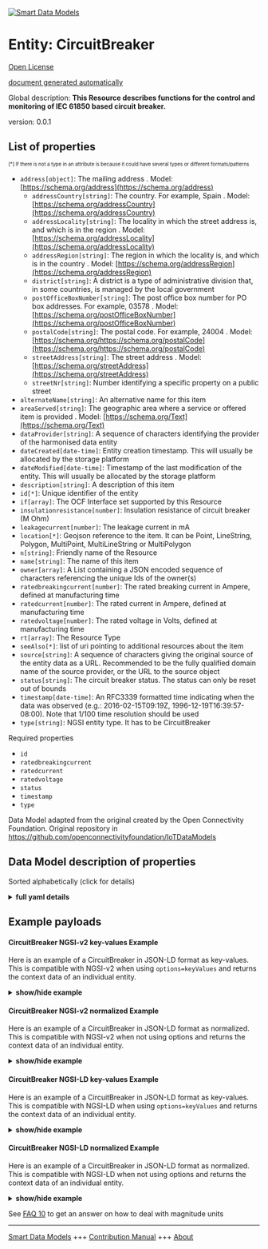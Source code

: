 <!-- 10-Header -->    
[![Smart Data Models](https://smartdatamodels.org/wp-content/uploads/2022/01/SmartDataModels_logo.png "Logo")](https://smartdatamodels.org)    
Entity: CircuitBreaker    
======================<!-- /10-Header -->    
<!-- 15-License -->    
[Open License](https://github.com/smart-data-models//dataModel.OCF/blob/master/CircuitBreaker/LICENSE.md)    
[document generated automatically](https://docs.google.com/presentation/d/e/2PACX-1vTs-Ng5dIAwkg91oTTUdt8ua7woBXhPnwavZ0FxgR8BsAI_Ek3C5q97Nd94HS8KhP-r_quD4H0fgyt3/pub?start=false&loop=false&delayms=3000#slide=id.gb715ace035_0_60)    
<!-- /15-License -->    
<!-- 20-Description -->    
Global description: **This Resource describes functions for the control and monitoring of IEC 61850 based circuit breaker.**    
version: 0.0.1    
<!-- /20-Description -->    
<!-- 30-PropertiesList -->    
## List of properties    
<sup><sub>[*] If there is not a type in an attribute is because it could have several types or different formats/patterns</sub></sup>    
- `address[object]`: The mailing address  . Model: [https://schema.org/address](https://schema.org/address)	- `addressCountry[string]`: The country. For example, Spain  . Model: [https://schema.org/addressCountry](https://schema.org/addressCountry)    
	- `addressLocality[string]`: The locality in which the street address is, and which is in the region  . Model: [https://schema.org/addressLocality](https://schema.org/addressLocality)    
	- `addressRegion[string]`: The region in which the locality is, and which is in the country  . Model: [https://schema.org/addressRegion](https://schema.org/addressRegion)    
	- `district[string]`: A district is a type of administrative division that, in some countries, is managed by the local government      
	- `postOfficeBoxNumber[string]`: The post office box number for PO box addresses. For example, 03578  . Model: [https://schema.org/postOfficeBoxNumber](https://schema.org/postOfficeBoxNumber)    
	- `postalCode[string]`: The postal code. For example, 24004  . Model: [https://schema.org/https://schema.org/postalCode](https://schema.org/https://schema.org/postalCode)    
	- `streetAddress[string]`: The street address  . Model: [https://schema.org/streetAddress](https://schema.org/streetAddress)    
	- `streetNr[string]`: Number identifying a specific property on a public street      
- `alternateName[string]`: An alternative name for this item  - `areaServed[string]`: The geographic area where a service or offered item is provided  . Model: [https://schema.org/Text](https://schema.org/Text)- `dataProvider[string]`: A sequence of characters identifying the provider of the harmonised data entity  - `dateCreated[date-time]`: Entity creation timestamp. This will usually be allocated by the storage platform  - `dateModified[date-time]`: Timestamp of the last modification of the entity. This will usually be allocated by the storage platform  - `description[string]`: A description of this item  - `id[*]`: Unique identifier of the entity  - `if[array]`: The OCF Interface set supported by this Resource  - `insulationresistance[number]`: Insulation resistance of circuit breaker (M Ohm)  - `leakagecurrent[number]`: The leakage current in mA  - `location[*]`: Geojson reference to the item. It can be Point, LineString, Polygon, MultiPoint, MultiLineString or MultiPolygon  - `n[string]`: Friendly name of the Resource  - `name[string]`: The name of this item  - `owner[array]`: A List containing a JSON encoded sequence of characters referencing the unique Ids of the owner(s)  - `ratedbreakingcurrent[number]`: The rated breaking current in Ampere, defined at manufacturing time  - `ratedcurrent[number]`: The rated current in Ampere, defined at manufacturing time  - `ratedvoltage[number]`: The rated voltage in Volts, defined at manufacturing time  - `rt[array]`: The Resource Type  - `seeAlso[*]`: list of uri pointing to additional resources about the item  - `source[string]`: A sequence of characters giving the original source of the entity data as a URL. Recommended to be the fully qualified domain name of the source provider, or the URL to the source object  - `status[string]`: The circuit breaker status. The status can only be reset out of bounds  - `timestamp[date-time]`: An RFC3339 formatted time indicating when the data was observed (e.g.: 2016-02-15T09:19Z, 1996-12-19T16:39:57-08:00). Note that 1/100 time resolution should be used  - `type[string]`: NGSI entity type. It has to be CircuitBreaker  <!-- /30-PropertiesList -->    
<!-- 35-RequiredProperties -->    
Required properties    
- `id`  - `ratedbreakingcurrent`  - `ratedcurrent`  - `ratedvoltage`  - `status`  - `timestamp`  - `type`  <!-- /35-RequiredProperties -->    
<!-- 40-RequiredProperties -->    
Data Model adapted from the original created by the Open Connectivity Foundation. Original repository in https://github.com/openconnectivityfoundation/IoTDataModels    
<!-- /40-RequiredProperties -->    
<!-- 50-DataModelHeader -->    
## Data Model description of properties    
Sorted alphabetically (click for details)    
<!-- /50-DataModelHeader -->    
<!-- 60-ModelYaml -->    
<details><summary><strong>full yaml details</strong></summary>      
```yaml    
CircuitBreaker:      
  description: This Resource describes functions for the control and monitoring of IEC 61850 based circuit breaker.      
  properties:      
    address:      
      description: The mailing address      
      properties:      
        addressCountry:      
          description: 'The country. For example, Spain'      
          type: string      
          x-ngsi:      
            model: https://schema.org/addressCountry      
            type: Property      
        addressLocality:      
          description: 'The locality in which the street address is, and which is in the region'      
          type: string      
          x-ngsi:      
            model: https://schema.org/addressLocality      
            type: Property      
        addressRegion:      
          description: 'The region in which the locality is, and which is in the country'      
          type: string      
          x-ngsi:      
            model: https://schema.org/addressRegion      
            type: Property      
        district:      
          description: 'A district is a type of administrative division that, in some countries, is managed by the local government'      
          type: string      
          x-ngsi:      
            type: Property      
        postOfficeBoxNumber:      
          description: 'The post office box number for PO box addresses. For example, 03578'      
          type: string      
          x-ngsi:      
            model: https://schema.org/postOfficeBoxNumber      
            type: Property      
        postalCode:      
          description: 'The postal code. For example, 24004'      
          type: string      
          x-ngsi:      
            model: https://schema.org/https://schema.org/postalCode      
            type: Property      
        streetAddress:      
          description: The street address      
          type: string      
          x-ngsi:      
            model: https://schema.org/streetAddress      
            type: Property      
        streetNr:      
          description: Number identifying a specific property on a public street      
          type: string      
          x-ngsi:      
            type: Property      
      type: object      
      x-ngsi:      
        model: https://schema.org/address      
        type: Property      
    alternateName:      
      description: An alternative name for this item      
      type: string      
      x-ngsi:      
        type: Property      
    areaServed:      
      description: The geographic area where a service or offered item is provided      
      type: string      
      x-ngsi:      
        model: https://schema.org/Text      
        type: Property      
    dataProvider:      
      description: A sequence of characters identifying the provider of the harmonised data entity      
      type: string      
      x-ngsi:      
        type: Property      
    dateCreated:      
      description: Entity creation timestamp. This will usually be allocated by the storage platform      
      format: date-time      
      type: string      
      x-ngsi:      
        type: Property      
    dateModified:      
      description: Timestamp of the last modification of the entity. This will usually be allocated by the storage platform      
      format: date-time      
      type: string      
      x-ngsi:      
        type: Property      
    description:      
      description: A description of this item      
      type: string      
      x-ngsi:      
        type: Property      
    id:      
      anyOf:      
        - description: Identifier format of any NGSI entity      
          maxLength: 256      
          minLength: 1      
          pattern: ^[\w\-\.\{\}\$\+\*\[\]`|~^@!,:\\]+$      
          type: string      
          x-ngsi:      
            type: Property      
        - description: Identifier format of any NGSI entity      
          format: uri      
          type: string      
          x-ngsi:      
            type: Property      
      description: Unique identifier of the entity      
      x-ngsi:      
        type: Property      
    if:      
      description: The OCF Interface set supported by this Resource      
      items:      
        enum:      
          - oic.if.s      
          - oic.if.baseline      
        type: string      
      minItems: 2      
      readOnly: true      
      type: array      
      uniqueItems: true      
      x-ngsi:      
        type: Property      
    insulationresistance:      
      description: Insulation resistance of circuit breaker (M Ohm)      
      readOnly: true      
      type: number      
      x-ngsi:      
        type: Property      
    leakagecurrent:      
      description: The leakage current in mA      
      readOnly: true      
      type: number      
      x-ngsi:      
        type: Property      
    location:      
      description: 'Geojson reference to the item. It can be Point, LineString, Polygon, MultiPoint, MultiLineString or MultiPolygon'      
      oneOf:      
        - description: Geojson reference to the item. Point      
          properties:      
            bbox:      
              items:      
                type: number      
              minItems: 4      
              type: array      
            coordinates:      
              items:      
                type: number      
              minItems: 2      
              type: array      
            type:      
              enum:      
                - Point      
              type: string      
          required:      
            - type      
            - coordinates      
          title: GeoJSON Point      
          type: object      
          x-ngsi:      
            type: GeoProperty      
        - description: Geojson reference to the item. LineString      
          properties:      
            bbox:      
              items:      
                type: number      
              minItems: 4      
              type: array      
            coordinates:      
              items:      
                items:      
                  type: number      
                minItems: 2      
                type: array      
              minItems: 2      
              type: array      
            type:      
              enum:      
                - LineString      
              type: string      
          required:      
            - type      
            - coordinates      
          title: GeoJSON LineString      
          type: object      
          x-ngsi:      
            type: GeoProperty      
        - description: Geojson reference to the item. Polygon      
          properties:      
            bbox:      
              items:      
                type: number      
              minItems: 4      
              type: array      
            coordinates:      
              items:      
                items:      
                  items:      
                    type: number      
                  minItems: 2      
                  type: array      
                minItems: 4      
                type: array      
              type: array      
            type:      
              enum:      
                - Polygon      
              type: string      
          required:      
            - type      
            - coordinates      
          title: GeoJSON Polygon      
          type: object      
          x-ngsi:      
            type: GeoProperty      
        - description: Geojson reference to the item. MultiPoint      
          properties:      
            bbox:      
              items:      
                type: number      
              minItems: 4      
              type: array      
            coordinates:      
              items:      
                items:      
                  type: number      
                minItems: 2      
                type: array      
              type: array      
            type:      
              enum:      
                - MultiPoint      
              type: string      
          required:      
            - type      
            - coordinates      
          title: GeoJSON MultiPoint      
          type: object      
          x-ngsi:      
            type: GeoProperty      
        - description: Geojson reference to the item. MultiLineString      
          properties:      
            bbox:      
              items:      
                type: number      
              minItems: 4      
              type: array      
            coordinates:      
              items:      
                items:      
                  items:      
                    type: number      
                  minItems: 2      
                  type: array      
                minItems: 2      
                type: array      
              type: array      
            type:      
              enum:      
                - MultiLineString      
              type: string      
          required:      
            - type      
            - coordinates      
          title: GeoJSON MultiLineString      
          type: object      
          x-ngsi:      
            type: GeoProperty      
        - description: Geojson reference to the item. MultiLineString      
          properties:      
            bbox:      
              items:      
                type: number      
              minItems: 4      
              type: array      
            coordinates:      
              items:      
                items:      
                  items:      
                    items:      
                      type: number      
                    minItems: 2      
                    type: array      
                  minItems: 4      
                  type: array      
                type: array      
              type: array      
            type:      
              enum:      
                - MultiPolygon      
              type: string      
          required:      
            - type      
            - coordinates      
          title: GeoJSON MultiPolygon      
          type: object      
          x-ngsi:      
            type: GeoProperty      
      x-ngsi:      
        type: GeoProperty      
    n:      
      description: Friendly name of the Resource      
      maxLength: 64      
      readOnly: true      
      type: string      
      x-ngsi:      
        type: Property      
    name:      
      description: The name of this item      
      type: string      
      x-ngsi:      
        type: Property      
    owner:      
      description: A List containing a JSON encoded sequence of characters referencing the unique Ids of the owner(s)      
      items:      
        anyOf:      
          - description: Identifier format of any NGSI entity      
            maxLength: 256      
            minLength: 1      
            pattern: ^[\w\-\.\{\}\$\+\*\[\]`|~^@!,:\\]+$      
            type: string      
            x-ngsi:      
              type: Property      
          - description: Identifier format of any NGSI entity      
            format: uri      
            type: string      
            x-ngsi:      
              type: Property      
        description: Unique identifier of the entity      
        x-ngsi:      
          type: Property      
      type: array      
      x-ngsi:      
        type: Property      
    ratedbreakingcurrent:      
      description: 'The rated breaking current in Ampere, defined at manufacturing time'      
      readOnly: true      
      type: number      
      x-ngsi:      
        type: Property      
    ratedcurrent:      
      description: 'The rated current in Ampere, defined at manufacturing time'      
      readOnly: true      
      type: number      
      x-ngsi:      
        type: Property      
    ratedvoltage:      
      description: 'The rated voltage in Volts, defined at manufacturing time'      
      readOnly: true      
      type: number      
      x-ngsi:      
        type: Property      
    rt:      
      description: The Resource Type      
      items:      
        enum:      
          - oic.r.circuitbreaker      
        maxLength: 64      
        type: string      
      minItems: 1      
      readOnly: true      
      type: array      
      uniqueItems: true      
      x-ngsi:      
        type: Property      
    seeAlso:      
      description: list of uri pointing to additional resources about the item      
      oneOf:      
        - items:      
            format: uri      
            type: string      
          minItems: 1      
          type: array      
        - format: uri      
          type: string      
      x-ngsi:      
        type: Property      
    source:      
      description: 'A sequence of characters giving the original source of the entity data as a URL. Recommended to be the fully qualified domain name of the source provider, or the URL to the source object'      
      type: string      
      x-ngsi:      
        type: Property      
    status:      
      description: The circuit breaker status. The status can only be reset out of bounds      
      enum:      
        - on      
        - off      
        - trip      
      readOnly: true      
      type: string      
      x-ngsi:      
        type: Property      
    timestamp:      
      description: 'An RFC3339 formatted time indicating when the data was observed (e.g.: 2016-02-15T09:19Z, 1996-12-19T16:39:57-08:00). Note that 1/100 time resolution should be used'      
      format: date-time      
      readOnly: true      
      type: string      
      x-ngsi:      
        type: Property      
    type:      
      description: NGSI entity type. It has to be CircuitBreaker      
      enum:      
        - CircuitBreaker      
      type: string      
      x-ngsi:      
        type: Property      
  required:      
    - status      
    - ratedcurrent      
    - ratedbreakingcurrent      
    - ratedvoltage      
    - timestamp      
    - id      
    - type      
  type: object      
  x-derived-from: https://raw.githubusercontent.com/openconnectivityfoundation/IoTDataModels/master/CircuitBreakerResURI.swagger.json      
  x-disclaimer: 'Redistribution and use in source and binary forms, with or without modification, are permitted  provided that the license conditions are met. Copyleft (c) 2022 Contributors to Smart Data Models Program'      
  x-license-url: https://github.com/smart-data-models/dataModel.OCF/blob/master/CircuitBreaker/LICENSE.md      
  x-model-schema: https://smart-data-models.github.io/dataModel.OCF/CircuitBreaker/schema.json      
  x-model-tags: OCF      
  x-version: 0.0.1      
```    
</details>      
<!-- /60-ModelYaml -->    
<!-- 70-MiddleNotes -->    
<!-- /70-MiddleNotes -->    
<!-- 80-Examples -->    
## Example payloads      
#### CircuitBreaker NGSI-v2 key-values Example      
Here is an example of a CircuitBreaker in JSON-LD format as key-values. This is compatible with NGSI-v2 when  using `options=keyValues` and returns the context data of an individual entity.    
<details><summary><strong>show/hide example</strong></summary>      
```json  
{  
  "id": "urn:ngsi-ld:CircuitBreaker:id:LGMX:15498127",  
  "dateCreated": "1971-09-22T10:38:32Z",  
  "dateModified": "2022-11-03T22:43:22Z",  
  "source": "Though who even response plan. Evidence author black wide clear.",  
  "name": "Check down on en",  
  "alternateName": "Size lay agree range take wonder. Mean us final ch",  
  "description": "Well property read throw star themselves. Stock avoid four key sit successful. Deal right prove arrive.",  
  "dataProvider": "Must can lot why success body citizen. A season born difference summer financial among.",  
  "owner": [  
    "urn:ngsi-ld:CircuitBreaker:items:YUBU:66545897",  
    "urn:ngsi-ld:CircuitBreaker:items:AGFD:76761477"  
  ],  
  "seeAlso": [  
    "urn:ngsi-ld:CircuitBreaker:items:EFEJ:04230683"  
  ],  
  "location": {  
    "type": "Point",  
    "coordinates": [  
      -31.2590175,  
      103.15369  
    ]  
  },  
  "address": {  
    "streetAddress": "Money brother air support side. Understand offer whom toward student long part.",  
    "addressLocality": "Always fear",  
    "addressRegion": "Blood approach item more",  
    "addressCountry": "Past red difference fall environmental father. Voice t",  
    "postalCode": "Others especially authority poor deep. Wro",  
    "postOfficeBoxNumber": "Cell go especially others land. Deal common T",  
    "streetNr": "North general pass trouble allow. Get member let shake. Adult purpose necessary.",  
    "district": "Six share much. Voice mean wear film side either treatment material. It find detail range energy."  
  },  
  "areaServed": "Window rest personal score. Federal water home Democrat fast food late. Car agent activity interview trade voice.",  
  "rt": [  
    "oic.r.circuitbreaker"  
  ],  
  "status": "trip",  
  "ratedcurrent": 867.5,  
  "ratedbreakingcurrent": 561.4,  
  "ratedvoltage": 717.8,  
  "leakagecurrent": 458.9,  
  "insulationresistance": 511.7,  
  "timestamp": "1985-05-05T10:12:08Z",  
  "n": "Idea exactly former light. Appear put tree sing several. Fight ",  
  "if": [  
    "oic.if.s",  
    "oic.if.baseline"  
  ],  
  "type": "CircuitBreaker"  
}  
```  
</details>    
#### CircuitBreaker NGSI-v2 normalized Example      
Here is an example of a CircuitBreaker in JSON-LD format as normalized. This is compatible with NGSI-v2 when not using options and returns the context data of an individual entity.    
<details><summary><strong>show/hide example</strong></summary>      
```json  
{  
  "id": "urn:ngsi-ld:CircuitBreaker:id:LGMX:15498127",  
  "dateCreated": {  
    "type": "DateTime",  
    "value": "1971-09-22T10:38:32Z"  
  },  
  "dateModified": {  
    "type": "DateTime",  
    "value": "2022-11-03T22:43:22Z"  
  },  
  "source": {  
    "type": "Text",  
    "value": "Though who even response plan. Evidence author black wide clear."  
  },  
  "name": {  
    "type": "Text",  
    "value": "Check down on en"  
  },  
  "alternateName": {  
    "type": "Text",  
    "value": "Size lay agree range take wonder. Mean us final ch"  
  },  
  "description": {  
    "type": "Text",  
    "value": "Well property read throw star themselves. Stock avoid four key sit successful. Deal right prove arrive."  
  },  
  "dataProvider": {  
    "type": "Text",  
    "value": "Must can lot why success body citizen. A season born difference summer financial among."  
  },  
  "owner": {  
    "type": "StructuredValue",  
    "value": [  
      "urn:ngsi-ld:CircuitBreaker:items:YUBU:66545897",  
      "urn:ngsi-ld:CircuitBreaker:items:AGFD:76761477"  
    ]  
  },  
  "seeAlso": {  
    "type": "StructuredValue",  
    "value": [  
      "urn:ngsi-ld:CircuitBreaker:items:EFEJ:04230683"  
    ]  
  },  
  "location": {  
    "type": "geo:json",  
    "value": {  
      "type": "Point",  
      "coordinates": [  
        -31.2590175,  
        103.15369  
      ]  
    }  
  },  
  "address": {  
    "type": "StructuredValue",  
    "value": {  
      "streetAddress": "Money brother air support side. Understand offer whom toward student long part.",  
      "addressLocality": "Always fear",  
      "addressRegion": "Blood approach item more",  
      "addressCountry": "Past red difference fall environmental father. Voice t",  
      "postalCode": "Others especially authority poor deep. Wro",  
      "postOfficeBoxNumber": "Cell go especially others land. Deal common T",  
      "streetNr": "North general pass trouble allow. Get member let shake. Adult purpose necessary.",  
      "district": "Six share much. Voice mean wear film side either treatment material. It find detail range energy."  
    }  
  },  
  "areaServed": {  
    "type": "Text",  
    "value": "Window rest personal score. Federal water home Democrat fast food late. Car agent activity interview trade voice."  
  },  
  "rt": {  
    "type": "StructuredValue",  
    "value": [  
      "oic.r.circuitbreaker"  
    ]  
  },  
  "status": {  
    "type": "Text",  
    "value": "trip"  
  },  
  "ratedcurrent": {  
    "type": "Number",  
    "value": 867.5  
  },  
  "ratedbreakingcurrent": {  
    "type": "Number",  
    "value": 561.4  
  },  
  "ratedvoltage": {  
    "type": "Number",  
    "value": 717.8  
  },  
  "leakagecurrent": {  
    "type": "Number",  
    "value": 458.9  
  },  
  "insulationresistance": {  
    "type": "Number",  
    "value": 511.7  
  },  
  "timestamp": {  
    "type": "DateTime",  
    "value": "1985-05-05T10:12:08Z"  
  },  
  "n": {  
    "type": "Text",  
    "value": "Idea exactly former light. Appear put tree sing several. Fight "  
  },  
  "if": {  
    "type": "StructuredValue",  
    "value": [  
      "oic.if.s",  
      "oic.if.baseline"  
    ]  
  },  
  "type": "CircuitBreaker"  
}  
```  
</details>    
#### CircuitBreaker NGSI-LD key-values Example      
Here is an example of a CircuitBreaker in JSON-LD format as key-values. This is compatible with NGSI-LD when  using `options=keyValues` and returns the context data of an individual entity.    
<details><summary><strong>show/hide example</strong></summary>      
```json  
{  
  "id": "urn:ngsi-ld:CircuitBreaker:id:LGMX:15498127",  
  "dateCreated": "1971-09-22T10:38:32Z",  
  "dateModified": "2022-11-03T22:43:22Z",  
  "source": "Though who even response plan. Evidence author black wide clear.",  
  "name": "Check down on en",  
  "alternateName": "Size lay agree range take wonder. Mean us final ch",  
  "description": "Well property read throw star themselves. Stock avoid four key sit successful. Deal right prove arrive.",  
  "dataProvider": "Must can lot why success body citizen. A season born difference summer financial among.",  
  "owner": [  
    "urn:ngsi-ld:CircuitBreaker:items:YUBU:66545897",  
    "urn:ngsi-ld:CircuitBreaker:items:AGFD:76761477"  
  ],  
  "seeAlso": [  
    "urn:ngsi-ld:CircuitBreaker:items:EFEJ:04230683"  
  ],  
  "location": {  
    "type": "Point",  
    "coordinates": [  
      -31.2590175,  
      103.15369  
    ]  
  },  
  "address": {  
    "streetAddress": "Money brother air support side. Understand offer whom toward student long part.",  
    "addressLocality": "Always fear",  
    "addressRegion": "Blood approach item more",  
    "addressCountry": "Past red difference fall environmental father. Voice t",  
    "postalCode": "Others especially authority poor deep. Wro",  
    "postOfficeBoxNumber": "Cell go especially others land. Deal common T",  
    "streetNr": "North general pass trouble allow. Get member let shake. Adult purpose necessary.",  
    "district": "Six share much. Voice mean wear film side either treatment material. It find detail range energy."  
  },  
  "areaServed": "Window rest personal score. Federal water home Democrat fast food late. Car agent activity interview trade voice.",  
  "rt": [  
    "oic.r.circuitbreaker"  
  ],  
  "status": "trip",  
  "ratedcurrent": 867.5,  
  "ratedbreakingcurrent": 561.4,  
  "ratedvoltage": 717.8,  
  "leakagecurrent": 458.9,  
  "insulationresistance": 511.7,  
  "timestamp": "1985-05-05T10:12:08Z",  
  "n": "Idea exactly former light. Appear put tree sing several. Fight ",  
  "if": [  
    "oic.if.s",  
    "oic.if.baseline"  
  ],  
  "type": "CircuitBreaker",  
  "@context": [  
    "https://smartdatamodels.org/context.jsonld"  
  ]  
}  
```  
</details>    
#### CircuitBreaker NGSI-LD normalized Example      
Here is an example of a CircuitBreaker in JSON-LD format as normalized. This is compatible with NGSI-LD when not using options and returns the context data of an individual entity.    
<details><summary><strong>show/hide example</strong></summary>      
```json  
{  
    "id": "urn:ngsi-ld:CircuitBreaker:id:LGMX:15498127",  
    "dateCreated": {  
        "type": "Property",  
        "value": {  
            "@type": "DateTime",  
            "@value": "1971-09-22T10:38:32Z"  
        }  
    },  
    "dateModified": {  
        "type": "Property",  
        "value": {  
            "@type": "DateTime",  
            "@value": "2022-11-03T22:43:22Z"  
        }  
    },  
    "source": {  
        "type": "Property",  
        "value": "Though who even response plan. Evidence author black wide clear."  
    },  
    "name": {  
        "type": "Property",  
        "value": "Check down on en"  
    },  
    "alternateName": {  
        "type": "Property",  
        "value": "Size lay agree range take wonder. Mean us final ch"  
    },  
    "description": {  
        "type": "Property",  
        "value": "Well property read throw star themselves. Stock avoid four key sit successful. Deal right prove arrive."  
    },  
    "dataProvider": {  
        "type": "Property",  
        "value": "Must can lot why success body citizen. A season born difference summer financial among."  
    },  
    "owner": {  
        "type": "Property",  
        "value": [  
            "urn:ngsi-ld:CircuitBreaker:items:YUBU:66545897",  
            "urn:ngsi-ld:CircuitBreaker:items:AGFD:76761477"  
        ]  
    },  
    "seeAlso": {  
        "type": "Property",  
        "value": [  
            "urn:ngsi-ld:CircuitBreaker:items:EFEJ:04230683"  
        ]  
    },  
    "location": {  
        "type": "GeoProperty",  
        "value": {  
            "type": "Point",  
            "coordinates": [  
                -31.2590175,  
                103.15369  
            ]  
        }  
    },  
    "address": {  
        "type": "Property",  
        "value": {  
            "streetAddress": "Money brother air support side. Understand offer whom toward student long part.",  
            "addressLocality": "Always fear",  
            "addressRegion": "Blood approach item more",  
            "addressCountry": "Past red difference fall environmental father. Voice t",  
            "postalCode": "Others especially authority poor deep. Wro",  
            "postOfficeBoxNumber": "Cell go especially others land. Deal common T",  
            "streetNr": "North general pass trouble allow. Get member let shake. Adult purpose necessary.",  
            "district": "Six share much. Voice mean wear film side either treatment material. It find detail range energy."  
        }  
    },  
    "areaServed": {  
        "type": "Property",  
        "value": "Window rest personal score. Federal water home Democrat fast food late. Car agent activity interview trade voice."  
    },  
    "rt": {  
        "type": "Property",  
        "value": [  
            "oic.r.circuitbreaker"  
        ]  
    },  
    "status": {  
        "type": "Property",  
        "value": "trip"  
    },  
    "ratedcurrent": {  
        "type": "Property",  
        "value": 867.5  
    },  
    "ratedbreakingcurrent": {  
        "type": "Property",  
        "value": 561.4  
    },  
    "ratedvoltage": {  
        "type": "Property",  
        "value": 717.8  
    },  
    "leakagecurrent": {  
        "type": "Property",  
        "value": 458.9  
    },  
    "insulationresistance": {  
        "type": "Property",  
        "value": 511.7  
    },  
    "timestamp": {  
        "type": "Property",  
        "value": {  
            "@type": "DateTime",  
            "@value": "1985-05-05T10:12:08Z"  
        }  
    },  
    "n": {  
        "type": "Property",  
        "value": "Idea exactly former light. Appear put tree sing several. Fight "  
    },  
    "if": {  
        "type": "Property",  
        "value": [  
            "oic.if.s",  
            "oic.if.baseline"  
        ]  
    },  
    "type": "CircuitBreaker",  
    "@context": [  
        "https://smartdatamodels.org/context.jsonld"  
    ]  
}  
```  
</details><!-- /80-Examples -->    
<!-- 90-FooterNotes -->    
<!-- /90-FooterNotes -->    
<!-- 95-Units -->    
See [FAQ 10](https://smartdatamodels.org/index.php/faqs/) to get an answer on how to deal with magnitude units    
<!-- /95-Units -->    
<!-- 97-LastFooter -->    
---    
[Smart Data Models](https://smartdatamodels.org) +++ [Contribution Manual](https://bit.ly/contribution_manual) +++ [About](https://bit.ly/Introduction_SDM)<!-- /97-LastFooter -->    
